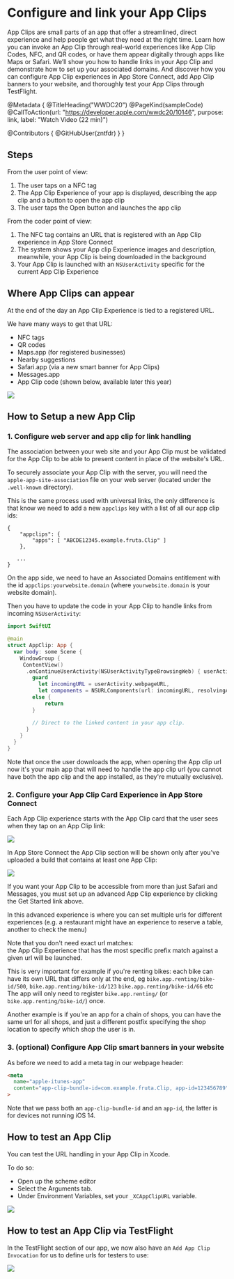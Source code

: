 # Configure and link your App Clips

App Clips are small parts of an app that offer a streamlined, direct experience and help people get what they need at the right time. Learn how you can invoke an App Clip through real-world experiences like App Clip Codes, NFC, and QR codes, or have them appear digitally through apps like Maps or Safari. We’ll show you how to handle links in your App Clip and demonstrate how to set up your associated domains. And discover how you can configure App Clip experiences in App Store Connect, add App Clip banners to your website, and thoroughly test your App Clips through TestFlight.

@Metadata {
   @TitleHeading("WWDC20")
   @PageKind(sampleCode)
   @CallToAction(url: "https://developer.apple.com/wwdc20/10146", purpose: link, label: "Watch Video (22 min)")

   @Contributors {
      @GitHubUser(zntfdr)
   }
}



## Steps

From the user point of view:

1. The user taps on a NFC tag
2. The App Clip Experience of your app is displayed, describing the app clip and a button to open the app clip
3. The user taps the Open button and launches the app clip

From the coder point of view:

1. The NFC tag contains an URL that is registered with an App Clip experience in App Store Connect
2. The system shows your App clip Experience images and description, meanwhile, your App Clip is being downloaded in the background
3. Your App Clip is launched with an `NSUserActivity` specific for the current App Clip Experience

## Where App Clips can appear

At the end of the day an App Clip Experience is tied to a registered URL. 

We have many ways to get that URL:

- NFC tags
- QR codes
- Maps.app (for registered businesses)
- Nearby suggestions
- Safari.app (via a new smart banner for App Clips)
- Messages.app
- App Clip code (shown below, available later this year)

![][appClipCodeImage]

## How to Setup a new App Clip

### 1. Configure web server and app clip for link handling

The association between your web site and your App Clip must be validated for the App Clip to be able to present content in place of the website's URL. 

To securely associate your App Clip with the server, you will need the `apple-app-site-association` file on your web server (located under the `.well-known` directory).

This is the same process used with universal links, the only difference is that know we need to add a new `appclips` key with a list of all our app clip ids:

```
{
    "appclips": {
        "apps": [ "ABCDE12345.example.fruta.Clip" ]
    },
 
   ...
}
```

On the app side, we need to have an Associated Domains entitlement with the id `appclips:yourwebsite.domain` (where `yourwebsite.domain` is your website domain).

Then you have to update the code in your App Clip to handle links from incoming `NSUserActivity`:

```swift
import SwiftUI

@main
struct AppClip: App {
  var body: some Scene {
    WindowGroup {
     ContentView()
      .onContinueUserActivity(NSUserActivityTypeBrowsingWeb) { userActivity in
        guard 
          let incomingURL = userActivity.webpageURL,
          let components = NSURLComponents(url: incomingURL, resolvingAgainstBaseURL: true) 
        else {
            return
        }

        // Direct to the linked content in your app clip.
      }
    }
  }
}
```

Note that once the user downloads the app, when opening the App clip url now it's your main app that will need to handle the app clip url (you cannot have both the app clip and the app installed, as they're mutually exclusive).

### 2. Configure your App Clip Card Experience in App Store Connect

Each App Clip experience starts with the App Clip card that the user sees when they tap on an App Clip link:

![][cardImage]

In App Store Connect the App Clip section will be shown only after you've uploaded a build that contains at least one App Clip:

![][appStoreImage]

If you want your App Clip to be accessible from more than just Safari and Messages, you must set up an advanced App Clip experience by clicking the Get Started link above.

In this advanced experience is where you can set multiple urls for different experiences (e.g. a restaurant might have an experience to reserve a table, another to check the menu)

Note that you don't need exact url matches:  
the App Clip Experience that has the most specific prefix match against a given url will be launched. 

This is very important for example if you're renting bikes: each bike can have its own URL that differs only at the end, eg `bike.app.renting/bike-id/500`, `bike.app.renting/bike-id/123` `bike.app.renting/bike-id/66` etc  
The app will only need to register `bike.app.renting/` (or `bike.app.renting/bike-id/`) once.

Another example is if you're an app for a chain of shops, you can have the same url for all shops, and just a different postfix specifying the shop location to specify which shop the user is in.

### 3. (optional) Configure App Clip smart banners in your website

As before we need to add a meta tag in our webpage header:

```html
<meta 
  name="apple-itunes-app" 
  content="app-clip-bundle-id=com.example.fruta.Clip, app-id=123456789"
>
```

Note that we pass both an `app-clip-bundle-id` and an `app-id`, the latter is for devices not running iOS 14.

## How to test an App Clip

You can test the URL handling in your App Clip in Xcode.

To do so:

- Open up the scheme editor
- Select the Arguments tab.
- Under Environment Variables, set your `_XCAppClipURL` variable.

![][schemeEditorImage]

## How to test an App Clip via TestFlight

In the TestFlight section of our app, we now also have an `Add App Clip Invocation` for us to define urls for testers to use:

![][testFlightImage]

[appClipCodeImage]: WWDC20-10146-appClipCode
[schemeEditorImage]: WWDC20-10146-schemeEditor
[cardImage]: WWDC20-10146-card
[appStoreImage]: WWDC20-10146-appStore
[testFlightImage]: ../../../images/notes/wwdc20/10146/testFlight.png